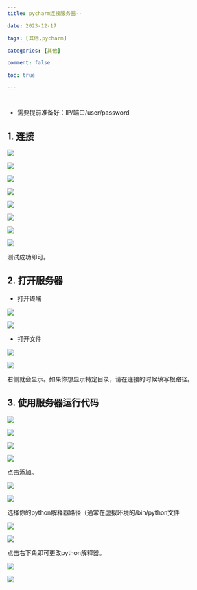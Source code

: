 ```yaml
---
title: pycharm连接服务器--

date: 2023-12-17

tags: [其他,pycharm]

categories: [其他]

comment: false

toc: true

---
```


#
<!--more-->

- 需要提前准备好：IP/端口/user/password

## 1. 连接

![](../../../../themes/yilia/source/img/experience/pycharm/link_server/1.png)

![](/img/experience/pycharm/link_server/1.png)



![](../../../../themes/yilia/source/img/experience/pycharm/link_server/2.png)

![](/img/experience/pycharm/link_server/2.png)



![](../../../../themes/yilia/source/img/experience/pycharm/link_server/3.png)

![](/img/experience/pycharm/link_server/3.png)



![](../../../../themes/yilia/source/img/experience/pycharm/link_server/4.png)

![](/img/experience/pycharm/link_server/4.png)

测试成功即可。



## 2. 打开服务器

- 打开终端

![](../../../../themes/yilia/source/img/experience/pycharm/link_server/5.png)

![](/img/experience/pycharm/link_server/5.png)

-  打开文件

![](../../../../themes/yilia/source/img/experience/pycharm/link_server/6.png)

![](/img/experience/pycharm/link_server/6.png)

右侧就会显示。如果你想显示特定目录，请在连接的时候填写根路径。

## 3. 使用服务器运行代码

![](../../../../themes/yilia/source/img/experience/pycharm/link_server/7.png)

 ![](/img/experience/pycharm/link_server/7.png) 



![](../../../../themes/yilia/source/img/experience/pycharm/link_server/8.png)

 ![](/img/experience/pycharm/link_server/8.png) 

点击添加。

![](../../../../themes/yilia/source/img/experience/pycharm/link_server/9.png)

 ![](/img/experience/pycharm/link_server/9.png) 

选择你的python解释器路径（通常在虚拟环境的/bin/python文件

![](../../../../themes/yilia/source/img/experience/pycharm/link_server/10.png)

 ![](/img/experience/pycharm/link_server/10.png) 

点击右下角即可更改python解释器。

![](../../../../themes/yilia/source/img/experience/pycharm/link_server/11.png)

 ![](/img/experience/pycharm/link_server/11.png) 


